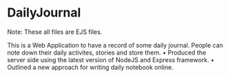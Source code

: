 # DailyJournal
Note: These all files are EJS files.

This is a Web Application to have a record of some daily journal. People can note down their daily activites, stories and store them.
•	Produced the server side using the latest version of NodeJS and Express framework.
•	Outlined a new approach for writing daily notebook online.

